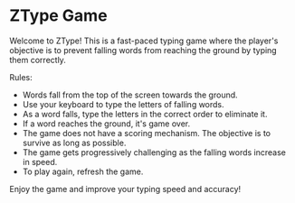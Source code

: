 # ZType Game

Welcome to ZType! This is a fast-paced typing game where the player's objective is to prevent falling words from reaching the ground by typing them correctly. 

Rules: 
- Words fall from the top of the screen towards the ground.
- Use your keyboard to type the letters of falling words.
- As a word falls, type the letters in the correct order to eliminate it.
- If a word reaches the ground, it's game over.
- The game does not have a scoring mechanism. The objective is to survive as long as possible.
- The game gets progressively challenging as the falling words increase in speed.
- To play again, refresh the game.

Enjoy the game and improve your typing speed and accuracy!

